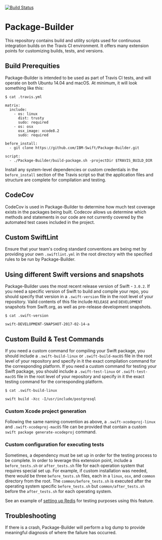 [![Build Status](https://travis-ci.org/IBM-Swift/Package-Builder.svg?branch=master)](https://travis-ci.org/IBM-Swift/Package-Builder)

# Package-Builder

This repository contains build and utility scripts used for continuous integration builds on the Travis CI environment. It offers many extension points for customizing builds, tests, and versions.

## Build Prerequities

Package-Builder is intended to be used as part of Travis CI tests, and will operate on both Ubuntu 14.04 and macOS.  At minimum, it will look something like this:

```
$ cat .travis.yml

matrix:
  include:
    - os: linux
      dist: trusty
      sudo: required
    - os: osx
      osx_image: xcode8.2
      sudo: required

before_install:
  - git clone https://github.com/IBM-Swift/Package-Builder.git

script:
  - ./Package-Builder/build-package.sh -projectDir $TRAVIS_BUILD_DIR
```

Install any system-level dependencies or custom credentials in the `before_install` section of the Travis script so that the application files and structure are complete for compilation and testing.

## CodeCov
CodeCov is used in Package-Builder to determine how much test coverage exists in the packages being built. Codecov allows us determine which methods and statements in our code are not currently covered by the automated test cases included in the project.

## Custom SwiftLint
Ensure that your team's coding standard conventions are being met by providing your own `.swiftlint.yml` in the root directory with the specified rules to be run by Package-Builder.

## Using different Swift versions and snapshots
Package-Builder uses the most recent release version of Swift - `3.0.2`.  If you need a specific version of Swift to build and compile your repo, you should specify that version in a `.swift-version` file in the root level of your repository.  Valid contents of this file include `RELEASE` and `DEVELOPMENT` snapshots from Swift.org, as well as pre-release development snapshots.  

```
$ cat .swift-version

swift-DEVELOPMENT-SNAPSHOT-2017-02-14-a
```

## Custom Build & Test Commands
If you need a custom command for compiling your Swift package, you should include a `.swift-build-linux` or `.swift-build-macOS` file in the root level of your repository and specify in it the exact compilation command for the corresponding platform. If you need a custom command for testing your Swift package, you should include a `.swift-test-linux` or `.swift-test-macOS` file in the root level of your repository and specify in it the exact testing command for the corresponding platform.
```
$ cat .swift-build-linux

swift build -Xcc -I/usr/include/postgresql
```

### Custom Xcode project generation
Following the same naming convention as above, a `.swift-xcodeproj-linux` and `.swift-xcodeproj-macOS` file can be provided that contain a custom `swift package generate-xcodeproj` command.

### Custom configuration for executing tests
Sometimes, a dependency must be set up in order for the testing process to be complete.  In order to leverage this extension point, include a `before_tests.sh` or `after_tests.sh` file for each operation system that requires special set up. For example, if custom installation was needed, there would be three `before_tests.sh` files, each in a `linux`, `osx`, and `common` directory from the root.  The `common/before_tests.sh` is executed after the operating system specific `before_tests.sh` but `common/after_tests.sh` before the `after_tests.sh` for each operating system.

See an example of [setting up Redis](https://github.com/IBM-Swift/Kitura-CI/tree/master/Kitura-redis) for testing purposes using this feature.

## Troubleshooting
If there is a crash, Package-Builder will perform a log dump to provide meaningful diagnosis of where the failure has occurred.
